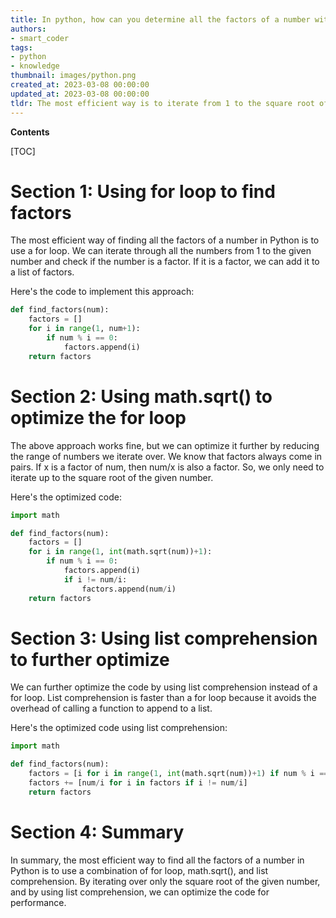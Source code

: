 ```yaml
---
title: In python, how can you determine all the factors of a number with the greatest level of efficiency?
authors:
- smart_coder
tags:
- python
- knowledge
thumbnail: images/python.png
created_at: 2023-03-08 00:00:00
updated_at: 2023-03-08 00:00:00
tldr: The most efficient way is to iterate from 1 to the square root of the number and check if the number is divisible by the current iteration, adding both the quotient and divisor as factors.
---
```


**Contents**

[TOC]

# Section 1: Using for loop to find factors

The most efficient way of finding all the factors of a number in Python is to use a for loop. We can iterate through all the numbers from 1 to the given number and check if the number is a factor. If it is a factor, we can add it to a list of factors. 

Here's the code to implement this approach:

```python
def find_factors(num):
    factors = []
    for i in range(1, num+1):
        if num % i == 0:
            factors.append(i)
    return factors
```

# Section 2: Using math.sqrt() to optimize the for loop

The above approach works fine, but we can optimize it further by reducing the range of numbers we iterate over. We know that factors always come in pairs. If x is a factor of num, then num/x is also a factor. So, we only need to iterate up to the square root of the given number.

Here's the optimized code:

```python
import math

def find_factors(num):
    factors = []
    for i in range(1, int(math.sqrt(num))+1):
        if num % i == 0:
            factors.append(i)
            if i != num/i:
                factors.append(num/i)
    return factors
```

# Section 3: Using list comprehension to further optimize

We can further optimize the code by using list comprehension instead of a for loop. List comprehension is faster than a for loop because it avoids the overhead of calling a function to append to a list.

Here's the optimized code using list comprehension:

```python
import math

def find_factors(num):
    factors = [i for i in range(1, int(math.sqrt(num))+1) if num % i == 0]
    factors += [num/i for i in factors if i != num/i]
    return factors
```

# Section 4: Summary

In summary, the most efficient way to find all the factors of a number in Python is to use a combination of for loop, math.sqrt(), and list comprehension. By iterating over only the square root of the given number, and by using list comprehension, we can optimize the code for performance.
